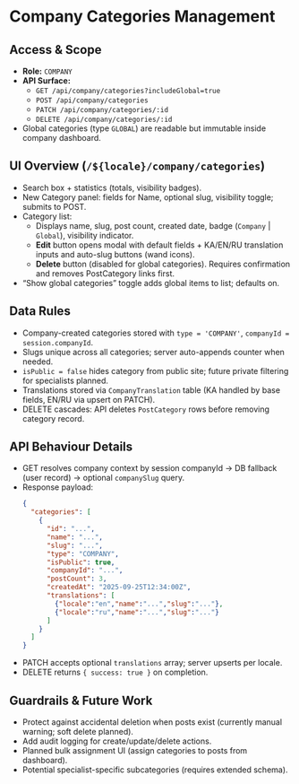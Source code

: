 # Company Categories Management

## Access & Scope
- **Role:** `COMPANY`
- **API Surface:**
  - `GET /api/company/categories?includeGlobal=true`
  - `POST /api/company/categories`
  - `PATCH /api/company/categories/:id`
  - `DELETE /api/company/categories/:id`
- Global categories (type `GLOBAL`) are readable but immutable inside company dashboard.

## UI Overview (`/${locale}/company/categories`)
- Search box + statistics (totals, visibility badges).
- New Category panel: fields for Name, optional slug, visibility toggle; submits to POST.
- Category list:
  - Displays name, slug, post count, created date, badge (`Company` | `Global`), visibility indicator.
  - **Edit** button opens modal with default fields + KA/EN/RU translation inputs and auto-slug buttons (wand icons).
  - **Delete** button (disabled for global categories). Requires confirmation and removes PostCategory links first.
- “Show global categories” toggle adds global items to list; defaults on.

## Data Rules
- Company-created categories stored with `type = 'COMPANY'`, `companyId = session.companyId`.
- Slugs unique across all categories; server auto-appends counter when needed.
- `isPublic = false` hides category from public site; future private filtering for specialists planned.
- Translations stored via `CompanyTranslation` table (KA handled by base fields, EN/RU via upsert on PATCH).
- DELETE cascades: API deletes `PostCategory` rows before removing category record.

## API Behaviour Details
- GET resolves company context by session companyId → DB fallback (user record) → optional `companySlug` query.
- Response payload:
  ```json
  {
    "categories": [
      {
        "id": "...",
        "name": "...",
        "slug": "...",
        "type": "COMPANY",
        "isPublic": true,
        "companyId": "...",
        "postCount": 3,
        "createdAt": "2025-09-25T12:34:00Z",
        "translations": [
          {"locale":"en","name":"...","slug":"..."},
          {"locale":"ru","name":"...","slug":"..."}
        ]
      }
    ]
  }
  ```
- PATCH accepts optional `translations` array; server upserts per locale.
- DELETE returns `{ success: true }` on completion.

## Guardrails & Future Work
- Protect against accidental deletion when posts exist (currently manual warning; soft delete planned).
- Add audit logging for create/update/delete actions.
- Planned bulk assignment UI (assign categories to posts from dashboard).
- Potential specialist-specific subcategories (requires extended schema).
